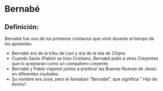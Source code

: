 # Bernabé

## Definición: 

Bernabé fue uno de los primeros cristianos que vivió durante el tiempo de los apóstoles.

* Bernabé era de la tribu de Levi y era de la isla de Chipre.
* Cuando Saulo (Pablo) se hizo Cristiano, Bernabé pidió a otros Creyentes que lo aceptaran como un compañero creyente.
* Bernabé y Pablo viajaron juntos a predicar las Buenas Nuevas de Jesús en diferentes ciudades.
* Su nombre era José, pero le llamaban "Bernabé", que significa " Hijo de Ánimo".

